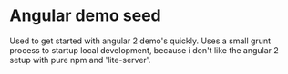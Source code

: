 Angular demo seed
=================

Used to get started with angular 2 demo's quickly. Uses a small grunt process to 
startup local development, because i don't like the angular 2 setup with pure npm and 'lite-server'.
